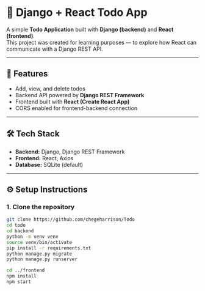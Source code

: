 # 📝 Django + React Todo App

A simple **Todo Application** built with **Django (backend)** and **React (frontend)**.  
This project was created for learning purposes — to explore how React can communicate with a Django REST API.

---

## 🚀 Features
- Add, view, and delete todos  
- Backend API powered by **Django REST Framework**  
- Frontend built with **React (Create React App)**  
- CORS enabled for frontend-backend connection  

---

## 🛠️ Tech Stack
- **Backend:** Django, Django REST Framework  
- **Frontend:** React, Axios  
- **Database:** SQLite (default)

---

## ⚙️ Setup Instructions

### 1. Clone the repository
```bash
git clone https://github.com/chegeharrison/Todo
cd todo
cd backend
python -m venv venv
source venv/bin/activate
pip install -r requirements.txt
python manage.py migrate
python manage.py runserver

cd ../frontend
npm install
npm start
